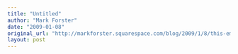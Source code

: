 ```yaml
---
title: "Untitled"
author: "Mark Forster"
date: "2009-01-08"
original_url: "http://markforster.squarespace.com/blog/2009/1/8/this-email-has-been-autofocused.html"
layout: post
---
```

